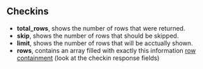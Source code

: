 Checkins
--------

 - **total_rows**, shows the number of rows that were returned.
 - **skip**, shows the number of rows that should be skipped.
 - **limit**, shows the number of rows that will be acctually shown.
 - **rows**, contains an array filled with exactly this information [row containment](../activity-get.md) (look at the checkin response fields)
